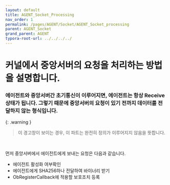 ```yaml
---
layout: default
title: AGENT_Socket_Processing
nav_order: 1
permalink: /pages/AGENT/Socket/AGENT_Socket_processing
parent: AGENT_Socket
grand_parent: AGENT
typora-root-url: ../../../../
---
```


# **커널에서 중앙서버의 요청을 처리하는 방법을 설명합니다.**

### 에이전트와 중앙서버간 초기통신이 이루어지면, 에이전트는 항상 Receive상태가 됩니다.  그렇기 때문에 중앙서버의 요청이 있기 전까지 데이터를 전달하지 않는 형식입니다. <br>



{: .warning }

> 이 경고창이 보이는 경우, 이 파트는 완전히 정의가 이루어지지 않음을 뜻합니다.

<br>

먼저 중앙서버에서 에이전트에게 보내는 요청은 다음과 같습니다.



- 에이전트 활성화 여부확인
- 에이전트에게 SHA256하나 전달하여 바이너리 받기
- ObRegisterCallback에 적용할 보호조치 등록



<br>

